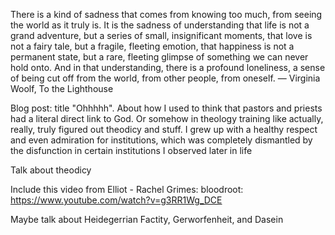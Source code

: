 There is a kind of sadness that comes from knowing too much, from seeing the world as it truly is. It is the sadness of understanding that life is not a grand adventure, but a series of small, insignificant moments, that love is not a fairy tale, but a fragile, fleeting emotion, that happiness is not a permanent state, but a rare, fleeting glimpse of something we can never hold onto. And in that understanding, there is a profound loneliness, a sense of being cut off from the world, from other people, from oneself.
— Virginia Woolf, To the Lighthouse

Blog post: title "Ohhhhh". About how I used to think that pastors and priests had a literal direct link to God. Or somehow in theology training like actually, really, truly figured out theodicy and stuff. I grew up with a healthy respect and even admiration for institutions, which was completely dismantled by the disfunction in certain institutions I observed later in life

Talk about theodicy

Include this video from Elliot - Rachel Grimes: bloodroot: https://www.youtube.com/watch?v=g3RR1Wg_DCE

Maybe talk about Heidegerrian Factity, Gerworfenheit, and Dasein 
